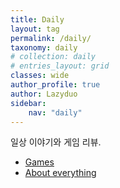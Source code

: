 ```yaml
---
title: Daily
layout: tag
permalink: /daily/
taxonomy: daily
# collection: daily
# entries_layout: grid
classes: wide
author_profile: true
author: Lazyduo
sidebar:
    nav: "daily"
---
```

일상 이야기와 게임 리뷰.

- [Games](/daily/games/)
- [About everything](/daily/about_everything/)
